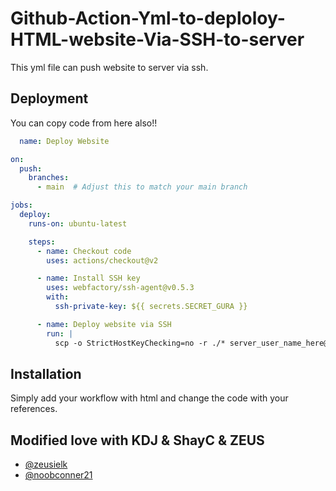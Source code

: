 # Github-Action-Yml-to-deploloy-HTML-website-Via-SSH-to-server
This yml file can push website to server via ssh. 




## Deployment

You can copy code from here also!!

```yml
  name: Deploy Website

on:
  push:
    branches:
      - main  # Adjust this to match your main branch

jobs:
  deploy:
    runs-on: ubuntu-latest

    steps:
      - name: Checkout code
        uses: actions/checkout@v2

      - name: Install SSH key
        uses: webfactory/ssh-agent@v0.5.3
        with:
          ssh-private-key: ${{ secrets.SECRET_GURA }}

      - name: Deploy website via SSH
        run: |
          scp -o StrictHostKeyChecking=no -r ./* server_user_name_here@server_ip_here:/path/to/destination
```




## Installation

Simply add your workflow with html and change the code with your references.

    
## Modified love with KDJ & ShayC & ZEUS

- [@zeusielk](https://www.github.com/zeusielk)
- [@noobconner21](https://www.github.com/noobconner21)

